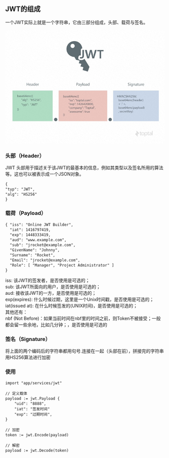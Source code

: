 ## JWT的组成

一个JWT实际上就是一个字符串，它由三部分组成，头部、载荷与签名。

![jwt结构图](images/jwt.jpg)

### 头部（Header）
JWT 头部用于描述关于该JWT的最基本的信息，例如其类型以及签名所用的算法等。这也可以被表示成一个JSON对象。

```
{
"typ": "JWT",
"alg": "HS256"
}
```


### 载荷（Payload）

```
{ "iss": "Online JWT Builder", 
  "iat": 1416797419, 
  "exp": 1448333419, 
  "aud": "www.example.com", 
  "sub": "jrocket@example.com", 
  "GivenName": "Johnny", 
  "Surname": "Rocket", 
  "Email": "jrocket@example.com", 
  "Role": [ "Manager", "Project Administrator" ] 
}
```

iss: 该JWT的签发者，是否使用是可选的；  
sub: 该JWT所面向的用户，是否使用是可选的；  
aud: 接收该JWT的一方，是否使用是可选的；  
exp(expires): 什么时候过期，这里是一个Unix时间戳，是否使用是可选的；  
iat(issued at): 在什么时候签发的(UNIX时间)，是否使用是可选的；  
其他还有：  
nbf (Not Before)：如果当前时间在nbf里的时间之前，则Token不被接受；一般都会留一些余地，比如几分钟；，是否使用是可选的  


### 签名（Signature）
将上面的两个编码后的字符串都用句号.连接在一起（头部在前），拼接完的字符串用HS256算法进行加密


### 使用

```
import "app/services/jwt"

// 定义载体
payload := jwt.Payload {
    "uid": "8888",
    "iat": "签发时间"
    "exp": "过期时间",
}

// 加密
token := jwt.Encode(payload)

// 解密
payload := jwt.Decode(token)

```